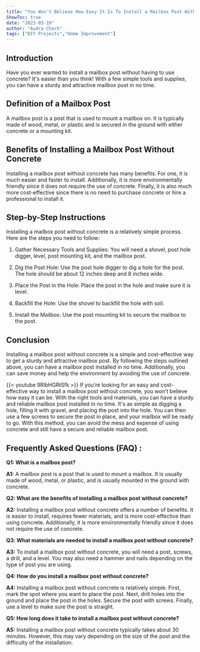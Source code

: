 ```yaml
---
title: "You Won't Believe How Easy It Is To Install a Mailbox Post Without Concrete!"
ShowToc: true 
date: "2023-03-19"
author: "Audra Chech" 
tags: ["DIY Projects","Home Improvement"]
---
```

## Introduction

Have you ever wanted to install a mailbox post without having to use concrete? It's easier than you think! With a few simple tools and supplies, you can have a sturdy and attractive mailbox post in no time.

## Definition of a Mailbox Post

A mailbox post is a post that is used to mount a mailbox on. It is typically made of wood, metal, or plastic and is secured in the ground with either concrete or a mounting kit.

## Benefits of Installing a Mailbox Post Without Concrete

Installing a mailbox post without concrete has many benefits. For one, it is much easier and faster to install. Additionally, it is more environmentally friendly since it does not require the use of concrete. Finally, it is also much more cost-effective since there is no need to purchase concrete or hire a professional to install it.

## Step-by-Step Instructions

Installing a mailbox post without concrete is a relatively simple process. Here are the steps you need to follow:

1. Gather Necessary Tools and Supplies: You will need a shovel, post hole digger, level, post mounting kit, and the mailbox post.

2. Dig the Post Hole: Use the post hole digger to dig a hole for the post. The hole should be about 12 inches deep and 8 inches wide.

3. Place the Post in the Hole: Place the post in the hole and make sure it is level.

4. Backfill the Hole: Use the shovel to backfill the hole with soil.

5. Install the Mailbox: Use the post mounting kit to secure the mailbox to the post.

## Conclusion

Installing a mailbox post without concrete is a simple and cost-effective way to get a sturdy and attractive mailbox post. By following the steps outlined above, you can have a mailbox post installed in no time. Additionally, you can save money and help the environment by avoiding the use of concrete.

{{< youtube 9RlbHGRtSfk >}} 
If you're looking for an easy and cost-effective way to install a mailbox post without concrete, you won't believe how easy it can be. With the right tools and materials, you can have a sturdy and reliable mailbox post installed in no time. It's as simple as digging a hole, filling it with gravel, and placing the post into the hole. You can then use a few screws to secure the post in place, and your mailbox will be ready to go. With this method, you can avoid the mess and expense of using concrete and still have a secure and reliable mailbox post.

## Frequently Asked Questions (FAQ) :
**Q1: What is a mailbox post?**

**A1:** A mailbox post is a post that is used to mount a mailbox. It is usually made of wood, metal, or plastic, and is usually mounted in the ground with concrete.

**Q2: What are the benefits of installing a mailbox post without concrete?**

**A2:** Installing a mailbox post without concrete offers a number of benefits. It is easier to install, requires fewer materials, and is more cost-effective than using concrete. Additionally, it is more environmentally friendly since it does not require the use of concrete.

**Q3: What materials are needed to install a mailbox post without concrete?**

**A3:** To install a mailbox post without concrete, you will need a post, screws, a drill, and a level. You may also need a hammer and nails depending on the type of post you are using.

**Q4: How do you install a mailbox post without concrete?**

**A4:** Installing a mailbox post without concrete is relatively simple. First, mark the spot where you want to place the post. Next, drill holes into the ground and place the post in the holes. Secure the post with screws. Finally, use a level to make sure the post is straight.

**Q5: How long does it take to install a mailbox post without concrete?**

**A5:** Installing a mailbox post without concrete typically takes about 30 minutes. However, this may vary depending on the size of the post and the difficulty of the installation.





